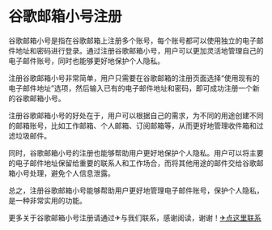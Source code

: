 # 谷歌邮箱小号注册

谷歌邮箱小号是指在谷歌邮箱上注册多个账号，每个账号都可以使用独立的电子邮件地址和密码进行登录。通过注册谷歌邮箱小号，用户可以更加灵活地管理自己的电子邮件账号，同时也能够更好地保护个人隐私。

注册谷歌邮箱小号非常简单，用户只需要在谷歌邮箱的注册页面选择“使用现有的电子邮件地址”选项，然后输入已有的电子邮件地址和密码，即可成功注册一个新的谷歌邮箱小号。

注册谷歌邮箱小号的好处在于，用户可以根据自己的需求，为不同的用途创建不同的邮箱账号，比如工作邮箱、个人邮箱、订阅邮箱等，从而更好地管理收件箱和过滤垃圾邮件。

同时，谷歌邮箱小号的注册也能够帮助用户更好地保护个人隐私。用户可以将主要的电子邮件地址保留给重要的联系人和工作场合，而将其他用途的邮件交给谷歌邮箱小号处理，避免个人信息泄露。

总之，注册谷歌邮箱小号能够帮助用户更好地管理电子邮件账号，保护个人隐私，是一种非常实用的功能。

更多关于谷歌邮箱小号注册请通过✈与我们联系，感谢阅读，谢谢！[✈点这里联系](https://ww.k02.cc)